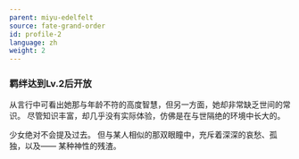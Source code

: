 ```yaml
---
parent: miyu-edelfelt
source: fate-grand-order
id: profile-2
language: zh
weight: 2
---
```


### 羁绊达到Lv.2后开放

从言行中可看出她那与年龄不符的高度智慧，但另一方面，她却非常缺乏世间的常识。
尽管知识丰富，却几乎没有实际体验，仿佛是在与世隔绝的环境中长大的。

少女绝对不会提及过去。
但与某人相似的那双眼瞳中，充斥着深深的哀愁、孤独，以及——
某种神性的残渣。
